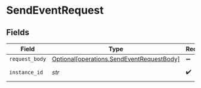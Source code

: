 # SendEventRequest


## Fields

| Field                                                                                        | Type                                                                                         | Required                                                                                     | Description                                                                                  | Example                                                                                      |
| -------------------------------------------------------------------------------------------- | -------------------------------------------------------------------------------------------- | -------------------------------------------------------------------------------------------- | -------------------------------------------------------------------------------------------- | -------------------------------------------------------------------------------------------- |
| `request_body`                                                                               | [Optional[operations.SendEventRequestBody]](../../models/operations/sendeventrequestbody.md) | :heavy_minus_sign:                                                                           | N/A                                                                                          |                                                                                              |
| `instance_id`                                                                                | *str*                                                                                        | :heavy_check_mark:                                                                           | The instance id                                                                              | xxx                                                                                          |